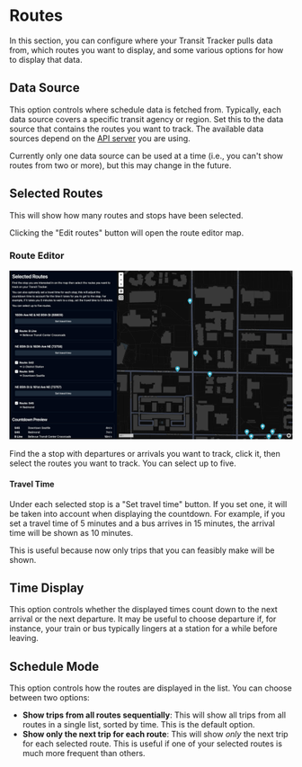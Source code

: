 # Routes

In this section, you can configure where your Transit Tracker pulls data from, which routes you want to display, and some various options for how to display that data.

## Data Source

This option controls where schedule data is fetched from. Typically, each data source covers a specific transit agency or region. Set this to the data source that contains the routes you want to track. The available data sources depend on the [API server](../../03-advanced/api-server.md) you are using.

Currently only one data source can be used at a time (i.e., you can't show routes from two or more), but this may change in the future.

## Selected Routes

This will show how many routes and stops have been selected.

Clicking the "Edit routes" button will open the route editor map.

### Route Editor

![](./_img/route-editor.png)

Find the a stop with departures or arrivals you want to track, click it, then select the routes you want to track. You can select up to five.

#### Travel Time

Under each selected stop is a "Set travel time" button. If you set one, it will be taken into account when displaying the countdown. For example, if you set a travel time of 5 minutes and a bus arrives in 15 minutes, the arrival time will be shown as 10 minutes.

This is useful because now only trips that you can feasibly make will be shown.

## Time Display

This option controls whether the displayed times count down to the next arrival or the next departure. It may be useful to choose departure if, for instance, your train or bus typically lingers at a station for a while before leaving.

## Schedule Mode

This option controls how the routes are displayed in the list. You can choose between two options:

- **Show trips from all routes sequentially**: This will show all trips from all routes in a single list, sorted by time. This is the default option.
- **Show only the next trip for each route**: This will show _only_ the next trip for each selected route. This is useful if one of your selected routes is much more frequent than others.
